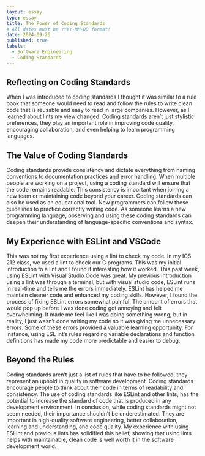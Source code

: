 ```yaml
---
layout: essay
type: essay
title: The Power of Coding Standards
# All dates must be YYYY-MM-DD format!
date: 2024-09-26
published: true
labels:
  - Software Engineering
  - Coding Standards
---
```


## Reflecting on Coding Standards
When I was introduced to coding standards I thought it was similar to a rule book that someone would need to read and follow the rules to write clean code that is reusable and easy to read in large companies. However, as I learned about lints my view changed. Coding standards aren’t just stylistic preferences, they play an important role in improving code quality, encouraging collaboration, and even helping to learn programming languages.

## The Value of Coding Standards
Coding standards provide consistency and dictate everything from naming conventions to documentation practices and error handling. When multiple people are working on a project, using a coding standard will ensure that the code remains readable. This consistency is important when joining a new team or maintaining code beyond your career. Coding standards can also be used as an educational tool. New programmers can follow these guidelines to practice correctly writing code. As someone learns a new programming language, observing and using these coding standards can deepen their understanding of language-specific conventions and syntax.

## My Experience with ESLint and VSCode
This was not my first experience using a lint to check my code. In my ICS 212 class, we used a lint to check our C programs. This was my initial introduction to a lint and I found it interesting how it worked. This past week, using ESLint with Visual Studio Code was great. My previous introduction using a lint was through a terminal, but with visual studio code, ESLint runs in real-time and tells me the errors immediately. ESLint has helped me maintain cleaner code and enhanced my coding skills. However, I found the process of fixing ESLint errors somewhat painful. The amount of errors that would pop up before I was done coding got annoying and felt overwhelming. It made me feel like I was doing something wrong, but in reality, I just wasn’t done writing my code so it was giving me unnecessary errors. Some of these errors provided a valuable learning opportunity. For instance, using ESL int’s rules regarding variable declarations and function definitions has made my code more predictable and easier to debug.

## Beyond the Rules
Coding standards aren’t just a list of rules that have to be followed, they represent an uphold in quality in software development. Coding standards encourage people to think about their code in terms of readability and consistency. The use of coding standards like ESLint and other lints, has the potential to increase the standard of code that is produced in any development environment. In conclusion, while coding standards might not seem needed, their importance shouldn’t be underestimated. They are important in high-quality software engineering, better collaboration, learning and understanding, and code quality. My experience with using ESLint and previous lints has solidified this belief, showing that using lints helps with maintainable, clean code is well worth it in the software development world.
